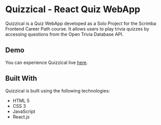 # Quizzical - React Quiz WebApp

Quizzical is a Quiz WebApp developed as a Solo Project for the Scrimba Frontend Career Path course. It allows users to play trivia quizzes by accessing questions from the Open Trivia Database API.

## Demo

You can experience Quizzical live [here](https://quizzical-trivia-webapp.netlify.app).

## Built With

Quizzical is built using the following technologies:

- HTML 5
- CSS 3
- JavaScript
- React.js
